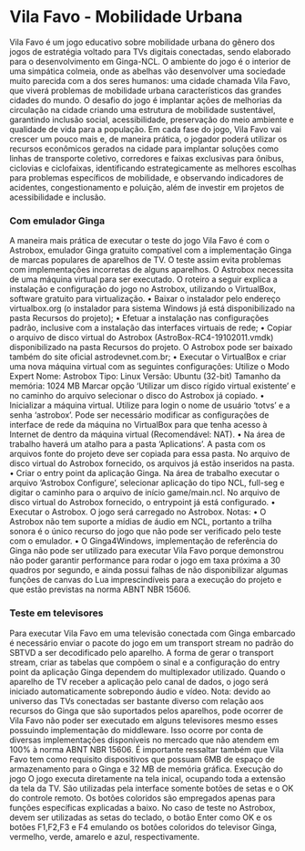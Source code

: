 # Vila Favo - Mobilidade Urbana
Vila Favo é um jogo educativo sobre mobilidade urbana do gênero dos jogos de estratégia voltado para TVs digitais conectadas, sendo elaborado para o desenvolvimento em Ginga-NCL. O ambiente do jogo é o interior de uma simpática colmeia, onde as abelhas vão desenvolver uma sociedade muito parecida com a dos seres humanos: uma cidade chamada Vila Favo, que viverá problemas de mobilidade urbana característicos das grandes cidades do mundo. O desafio do jogo é implantar ações de melhorias da circulação na cidade criando uma estrutura de mobilidade sustentável, garantindo inclusão social, acessibilidade, preservação do meio ambiente e qualidade de vida para a população. Em cada fase do jogo, Vila Favo vai crescer um pouco mais e, de maneira prática, o jogador poderá utilizar os recursos econômicos gerados na cidade para implantar soluções como linhas de transporte coletivo, corredores e faixas exclusivas para ônibus, ciclovias e ciclofaixas, identificando estrategicamente as melhores escolhas para problemas específicos de mobilidade, e observando indicadores de acidentes, congestionamento e poluição, além de investir em projetos de acessibilidade e inclusão.

### Com emulador Ginga
A maneira mais prática de executar o teste do jogo Vila Favo é com o Astrobox, emulador Ginga gratuito compatível com a implementação Ginga de marcas populares de aparelhos de TV. O teste assim evita problemas com implementações incorretas de alguns aparelhos.
O Astrobox necessita de uma máquina virtual para ser executado. O roteiro a seguir explica a instalação e configuração do jogo no Astrobox, utilizando o VirtualBox, software gratuito para virtualização.
• Baixar o instalador pelo endereço virtualbox.org (o instalador para sistema Windows já está disponibilizado na pasta Recursos do projeto);
• Efetuar a instalação nas configurações padrão, inclusive com a instalação das interfaces virtuais de rede;
• Copiar o arquivo de disco virtual do Astrobox (AstroBox-RC4-19102011.vmdk) disponibilizado na pasta Recursos do projeto. O Astrobox pode ser baixado também do site oficial astrodevnet.com.br;
• Executar o VirtualBox e criar uma nova máquina virtual com as seguintes configurações:
Utilize o Modo Expert Nome: Astrobox Tipo: Linux Versão: Ubuntu (32-bit) Tamanho da memória: 1024 MB Marcar opção ‘Utilizar um disco rígido virtual existente’ e no caminho do arquivo selecionar o disco do Astrobox já copiado.
• Inicializar a máquina virtual. Utilize para login o nome de usuário ‘totvs’ e a senha ‘astrobox’. Pode ser necessário modificar as configurações de interface de rede da máquina no VirtualBox para que tenha acesso à Internet de dentro da máquina virtual (Recomendável: NAT).
• Na área de trabalho haverá um atalho para a pasta ‘Aplications’. A pasta com os arquivos fonte do projeto deve ser copiada para essa pasta. No arquivo de disco virtual do Astrobox fornecido, os arquivos já estão inseridos na pasta.
• Criar o entry point da aplicação Ginga. Na área de trabalho executar o arquivo ‘Astrobox Configure’, selecionar aplicação do tipo NCL, full-seg e digitar o caminho para o arquivo de início game/main.ncl. No arquivo de disco virtual do Astrobox fornecido, o entrypoint já está configurado.
• Executar o Astrobox. O jogo será carregado no Astrobox.
Notas:
• O Astrobox não tem suporte a mídias de áudio em NCL, portanto a trilha sonora é o único recurso do jogo que não pode ser verificado pelo teste com o emulador.
• O Ginga4Windows, implementação de referência do Ginga não pode ser utilizado para executar Vila Favo porque demonstrou não poder garantir performance para rodar o jogo em taxa próxima a 30 quadros por segundo, e ainda possui falhas de não disponibilizar algumas funções de canvas do Lua imprescindíveis para a execução do projeto e que estão previstas na norma ABNT NBR 15606.
### Teste em televisores
Para executar Vila Favo em uma televisão conectada com Ginga embarcado é necessário enviar o pacote do jogo em um transport stream no padrão do SBTVD a ser decodificado pelo aparelho. A forma de gerar o transport stream, criar as tabelas que compõem o sinal e a configuração do entry point da aplicação Ginga dependem do multiplexador utilizado.
Quando o aparelho de TV receber a aplicação pelo canal de dados, o jogo será iniciado automaticamente sobrepondo áudio e vídeo.
Nota: devido ao universo das TVs conectadas ser bastante diverso com relação aos recursos do Ginga que são suportados pelos aparelhos, pode ocorrer de Vila Favo não poder ser executado em alguns televisores mesmo esses possuindo implementação do middleware. Isso ocorre por conta de diversas implementações disponíveis no mercado que não atendem em 100% à norma ABNT NBR 15606. É importante ressaltar também que Vila Favo tem como requisito dispositivos que possuam 6MB de espaço de armazenamento para o Ginga e 32 MB de memória gráfica.
Execução do jogo
O jogo executa diretamente na tela inical, ocupando toda a extensão da tela da TV. São utilizadas pela interface somente botões de setas e o OK do controle remoto. Os botões coloridos são empregados apenas para funções específicas explicadas a baixo. No caso de teste no Astrobox, devem ser utilizadas as setas do teclado, o botão Enter como OK e os botões F1,F2,F3 e F4 emulando os botões coloridos do televisor Ginga, vermelho, verde, amarelo e azul, respectivamente.
